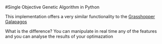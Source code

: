 #Single Objective Genetic Algorithm in Python

This implementation offers a very similar functionality to the [Grasshopper Galapagos](https://grasshopperdocs.com/addons/galapagos.html)


What is the difference? You can manipulate in real time any of the features and you can analyse the results of your optimazation 

